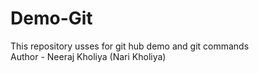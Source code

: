 # Demo-Git
This repository usses for git hub demo and git commands
<br>
Author - Neeraj Kholiya (Nari Kholiya)
